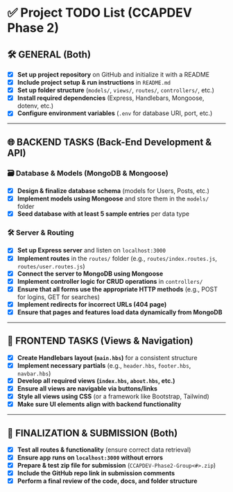 # ✅ Project TODO List (CCAPDEV Phase 2)

## 🛠 GENERAL (Both)
- [x] **Set up project repository** on GitHub and initialize it with a README  
- [x] **Include project setup & run instructions** in `README.md`  
- [x] **Set up folder structure** (`models/`, `views/`, `routes/`, `controllers/`, etc.)  
- [x] **Install required dependencies** (Express, Handlebars, Mongoose, dotenv, etc.)  
- [x] **Configure environment variables** (`.env` for database URI, port, etc.)  

---

## 🌐 BACKEND TASKS (Back-End Development & API)
### 🗃 Database & Models (MongoDB & Mongoose)
- [x] **Design & finalize database schema** (models for Users, Posts, etc.)  
- [x] **Implement models using Mongoose** and store them in the `models/` folder  
- [x] **Seed database with at least 5 sample entries** per data type  

### 🛠 Server & Routing
- [x] **Set up Express server** and listen on `localhost:3000`  
- [x] **Implement routes** in the `routes/` folder (e.g., `routes/index.routes.js`, `routes/user.routes.js`)  
- [x] **Connect the server to MongoDB using Mongoose**  
- [x] **Implement controller logic for CRUD operations** in `controllers/`  
- [x] **Ensure that all forms use the appropriate HTTP methods** (e.g., POST for logins, GET for searches)  
- [x] **Implement redirects for incorrect URLs (404 page)**  
- [x] **Ensure that pages and features load data dynamically from MongoDB**  

---

## 🎨 FRONTEND TASKS (Views & Navigation)
- [x] **Create Handlebars layout (`main.hbs`)** for a consistent structure  
- [x] **Implement necessary partials** (e.g., `header.hbs`, `footer.hbs`, `navbar.hbs`)  
- [x] **Develop all required views (`index.hbs`, `about.hbs`, etc.)**  
- [x] **Ensure all views are navigable via buttons/links**  
- [x] **Style all views using CSS** (or a framework like Bootstrap, Tailwind)  
- [x] **Make sure UI elements align with backend functionality**  

---

## 🚀 FINALIZATION & SUBMISSION (Both)
- [x] **Test all routes & functionality** (ensure correct data retrieval)  
- [x] **Ensure app runs on `localhost:3000` without errors**  
- [x] **Prepare & test zip file for submission** (`CCAPDEV-Phase2-Group<#>.zip`)  
- [x] **Include the GitHub repo link in submission comments**  
- [x] **Perform a final review of the code, docs, and folder structure**  
